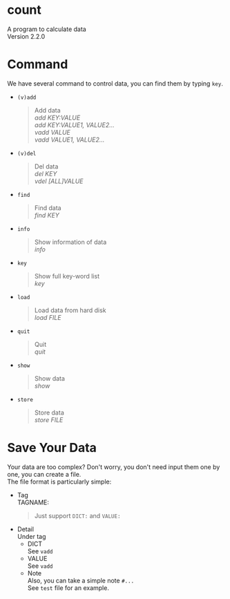 # count
  A program to calculate data<br>
  Version 2.2.0

# Command
  We have several command to control data, you can find them by typing `key`.
  * `(v)add`
    >Add data<br>
    *add KEY:VALUE*<br>
    *add KEY:VALUE1, VALUE2...*<br>
    *vadd VALUE*<br>
    *vadd VALUE1, VALUE2...*
  * `(v)del`
    >Del data<br>
    *del KEY*<br>
    *vdel [ALL]VALUE*
  * `find`
    >Find data<br>
    *find KEY*
  * `info`
    >Show information of data<br>
    *info*
  * `key`
    >Show full key-word list<br>
    *key*
  * `load`
    > Load data from hard disk<br>
    *load FILE*
  * `quit`
    >Quit<br>
    *quit*
  * `show`
    >Show data<br>
    *show*
  * `store`
    > Store data<br>
    *store FILE*

# Save Your Data
  Your data are too complex? Don't worry, you don't need input them one by one, you can create a file.<br>
  The file format is particularly simple:<br>
  * Tag<br>
    TAGNAME:
    > Just support `DICT:` and `VALUE:`
  * Detail<br>
    Under tag
    * DICT<br>
      See `vadd`
    * VALUE<br>
      See `vadd`
    * Note<br>
      Also, you can take a simple note
      `#...`<br>
See `test` file for an example.

